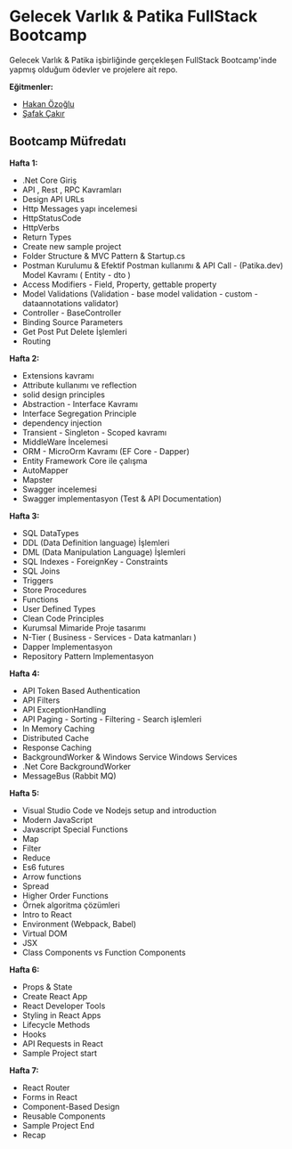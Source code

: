 # Gelecek Varlık & Patika FullStack Bootcamp
Gelecek Varlık &amp; Patika işbirliğinde gerçekleşen FullStack Bootcamp'inde yapmış olduğum ödevler ve projelere ait repo.

**Eğitmenler:**
- [Hakan Özoğlu](https://www.linkedin.com/in/hakanozoglu/)
- [Şafak Çakır](https://www.linkedin.com/in/%C5%9Fafak-%C3%A7akir-67251bb5/)


## Bootcamp Müfredatı

**Hafta 1:**
- .Net Core Giriş 
- API , Rest , RPC Kavramları 
- Design API URLs 
- Http Messages yapı incelemesi 
- HttpStatusCode 
- HttpVerbs 
- Return Types 
- Create new sample project 
-  Folder Structure & MVC Pattern & Startup.cs 
- Postman Kurulumu & Efektif Postman kullanımı & API Call - (Patika.dev) Model Kavramı ( Entity - dto ) 
- Access Modifiers - Field, Property, gettable property 
-  Model Validations (Validation - base model validation - custom - dataannotations validator) 
- Controller - BaseController 
- Binding Source Parameters 
- Get Post Put Delete İşlemleri 
- Routing 
 

**Hafta 2:**
- Extensions kavramı 
- Attribute kullanımı ve reflection 
- solid design principles 
- Abstraction - Interface Kavramı 
- Interface Segregation Principle 
- dependency injection 
- Transient - Singleton - Scoped kavramı 
- MiddleWare İncelemesi 
- ORM - MicroOrm Kavramı (EF Core - Dapper) 
- Entity Framework Core ile çalışma 
- AutoMapper 
- Mapster 
- Swagger incelemesi 
- Swagger implementasyon (Test & API Documentation)  

**Hafta 3:**
- SQL DataTypes 
- DDL (Data Definition language) İşlemleri 
- DML (Data Manipulation Language) İşlemleri 
- SQL Indexes - ForeignKey - Constraints 
- SQL Joins 
- Triggers 
- Store Procedures 
- Functions 
- User Defined Types 
- Clean Code Principles 
- Kurumsal Mimaride Proje tasarımı 
- N-Tier ( Business - Services - Data katmanları ) 
- Dapper Implementasyon 
- Repository Pattern Implementasyon 

**Hafta 4:** 
- API Token Based Authentication 
- API Filters 
- API ExceptionHandling 
- API Paging - Sorting - Filtering - Search işlemleri 
- In Memory Caching 
- Distributed Cache 
- Response Caching 
- BackgroundWorker & Windows Service Windows Services 
- .Net Core BackgroundWorker 
- MessageBus (Rabbit MQ) 

**Hafta 5:**
- Visual Studio Code ve Nodejs setup and introduction 
- Modern JavaScript 
- Javascript Special Functions 
- Map 
- Filter 
- Reduce 
- Es6 futures 
- Arrow functions 
- Spread 
- Higher Order Functions 
- Örnek algoritma çözümleri 
- Intro to React 
- Environment (Webpack, Babel) 
- Virtual DOM 
- JSX 
- Class Components vs Function Components 

**Hafta 6:**
- Props & State 
- Create React App 
- React Developer Tools 
- Styling in React Apps 
- Lifecycle Methods 
- Hooks 
- API Requests in React 
- Sample Project start 

**Hafta 7:**
- React Router 
- Forms in React 
- Component-Based Design 
- Reusable Components 
- Sample Project End 
- Recap 
